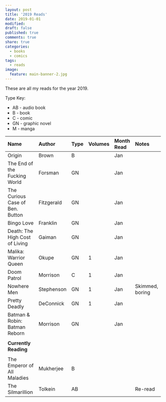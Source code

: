```yaml
---
layout: post
title: '2019 Reads'
date: 2019-01-01
modified:
draft: false
published: true
comments: true
share: true
categories:
  - books
  - comics
tags:
  - reads
image:
  feature: main-banner-2.jpg
---
```


These are all my reads for the year 2019.

Type Key:
* AB - audio book
* B - book
* C - comic
* GN - graphic novel
* M - manga

| Name                               | Author     | Type  | Volumes | Month Read   | Notes               |
|:-----------------------------------|:-----------|:------|:--------|:-------------|:--------------------|
| Origin                             | Brown      | B     |         | Jan          |                     |
| The End of the Fucking World       | Forsman    | GN    |         | Jan          |                     |
| The Curious Case of Ben. Button    | Fitzgerald | GN    |         | Jan          |                     |
| Bingo Love                         | Franklin   | GN    |         | Jan          |                     |
| Death: The High Cost of Living     | Gaiman     | GN    |         | Jan          |                     |
| Malika: Warrior Queen              | Okupe      | GN    | 1       | Jan          |                     |
| Doom Patrol                        | Morrison   | C     | 1       | Jan          |                     |
| Nowhere Men                        | Stephenson | GN    | 1       | Jan          | Skimmed, boring     |
| Pretty Deadly                      | DeConnick  | GN    | 1       | Jan          |                     |
| Batman & Robin: Batman Reborn      | Morrison   | GN    |         | Jan          |                     |
|                                    |            |       |         |              |                     |
| <b>Currently Reading</b>           |            |       |         |              |                     |
|                                    |            |       |         |              |                     |
| The Emperor of All Maladies        | Mukherjee  | B     |         |              |                     |
| The Silmarillion                   | Tolkein    | AB    |         |              | Re-read             |

